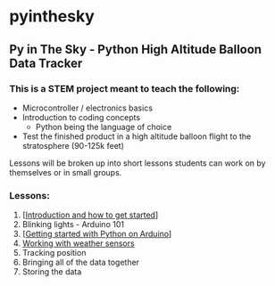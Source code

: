 # pyinthesky

## Py in The Sky - Python High Altitude Balloon Data Tracker

### This is a STEM project meant to teach the following:

- Microcontroller / electronics basics
- Introduction to coding concepts
  - Python being the language of choice
- Test the finished product in a high altitude balloon flight to the stratosphere (90-125k feet)

Lessons will be broken up into short lessons students can work on by themselves or in small groups. 

### Lessons:

1. [[Introduction and how to get started](https://github.com/StateFarm-STEM/pyinthesky/tree/main/lesson1#lesson-1-introduction-and-how-to-get-started)]
1. Blinking lights - Arduino 101
1. [[Getting started with Python on Arduino](https://github.com/StateFarm-STEM/pyinthesky/tree/main/lesson3-new#welcome-to-lesson-3)]
1. [Working with weather sensors](https://github.com/StateFarm-STEM/pyinthesky/blob/main/lesson4/README.md)
1. Tracking position
1. Bringing all of the data together
1. Storing the data






